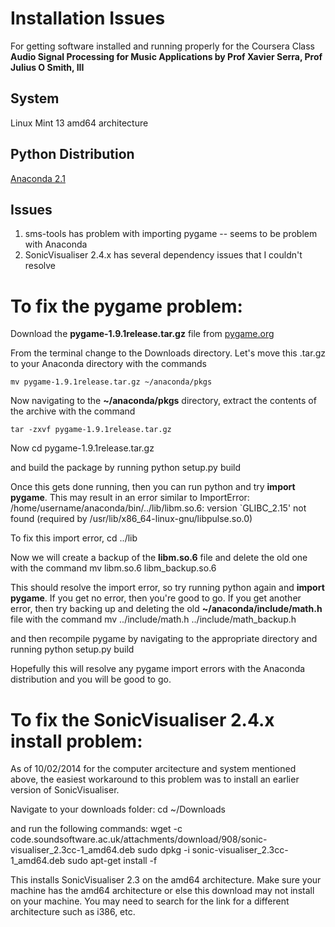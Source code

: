 # Installation Issues
For getting software installed and running properly for the Coursera Class **Audio Signal Processing for Music Applications by Prof Xavier Serra, Prof Julius O Smith, III**

## System
Linux Mint 13 
amd64 architecture

## Python Distribution
[Anaconda 2.1](https://store.continuum.io/cshop/anaconda/)

## Issues
1. sms-tools has problem with importing pygame -- seems to be problem with Anaconda
2. SonicVisualiser 2.4.x has several dependency issues that I couldn't resolve

To fix the **pygame** problem:
============================

Download the **pygame-1.9.1release.tar.gz** file from [pygame.org](http://www.pygame.org/download.shtml)

From the terminal change to the Downloads directory.
Let's move this .tar.gz to your Anaconda directory with the commands
```````````
mv pygame-1.9.1release.tar.gz ~/anaconda/pkgs
```````````

Now navigating to the **~/anaconda/pkgs** directory, extract the contents of the archive with the command
````````
tar -zxvf pygame-1.9.1release.tar.gz
````````

Now 
		cd pygame-1.9.1release.tar.gz

and build the package by running
		python setup.py build

Once this gets done running, then you can run python and try **import pygame**.  This may result in an error similar to
		ImportError: /home/username/anaconda/bin/../lib/libm.so.6: version `GLIBC_2.15' not found (required by /usr/lib/x86_64-linux-gnu/libpulse.so.0)

To fix this import error, 
		cd ../lib

Now we will create a backup of the **libm.so.6** file and delete the old one with the command
		mv libm.so.6 libm_backup.so.6

This should resolve the import error, so try running python again and **import pygame**.  If you get no error, then you're good to go.  If you get another error, then try backing up and deleting the old **~/anaconda/include/math.h** file with the command
		mv ../include/math.h ../include/math_backup.h

and then recompile pygame by navigating to the appropriate directory and running
		python setup.py build

Hopefully this will resolve any pygame import errors with the Anaconda distribution and you will be good to go.



To fix the SonicVisualiser 2.4.x install problem:
===========================================

As of 10/02/2014 for the computer arcitecture and system mentioned above, the easiest workaround to this problem was to install an earlier version of SonicVisualiser.

Navigate to your downloads folder:
		cd ~/Downloads
	
and run the following commands:
		wget -c code.soundsoftware.ac.uk/attachments/download/908/sonic-visualiser_2.3cc-1_amd64.deb
		sudo dpkg -i sonic-visualiser_2.3cc-1_amd64.deb
		sudo apt-get install -f

This installs SonicVisualiser 2.3 on the amd64 architecture.  Make sure your machine has the amd64 architecture or else this download may not install on your machine.  You may need to search for the link for a different architecture such as i386, etc.  
